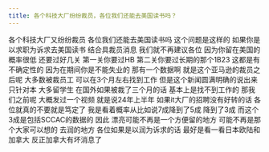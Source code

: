 ```yaml
---
title: 各个科技大厂纷纷裁员，各位我们还能去美国读书吗？
---
```

各个科技大厂又纷纷裁员
各位我们还能去美国读书吗
这个问题是这样的
如果你是以求职为诉求去美国读书
结合具裁员消息
我们就不再建议各位
因为你留在美国的概率很低
还要过好几关
第一关你要过HB
第二关你要过长期的那个1B23
这都是有不确定性的
因为在期间你是不能失业的
那有一个数据啊
就是这个亚马逊的裁员之后呢
大多数被裁员工
可以在3个月左右找到工作
但是这个新闻圆满明确的说出来
只针对本
大多留学生
在国外如果被裁了三个月的话
基本上是找不到工作的
那我们之前呢
大概发过一个视频
就是说24年上半年
如果it大厂的招聘没有好转的话
各位就真的不要就是笃定了
我是看着概率从比如说7成降到了5成
降到了3成
而这个3成是包括SCCAC的数据的
因此
漂亮可能不再是一个方便留的地方
可能不再是那个大家可以想的
去润的地方
各位如果是以润为诉求的话
最好是看一看日本欧陆和加拿大
反正加拿大有坏消息了
